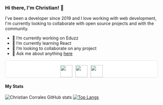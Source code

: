 ### Hi there, I'm Christian! 👋

I've been a developer since 2019 and I love working with web development, I'm currently looking to collaborate with open source projects and with the community.

- 🔭 I’m currently working on Eduzz
- 🌱 I’m currently learning React
- 👯 I’m looking to collaborate on any project
- 💬 Ask me about anything [here](https://github.com/ChrisCorrales/ChrisCorrales/issues)

<div style="background: #ffffff; display: flex; justify-content: center; height: 55px; align-items: flex-end; border: 1px solid #e4e2e2; border-radius: 6px">
    <a href="https://codepen.io/ChrisCorrales">
    <img src="https://logosrated.net/wp-content/uploads/parser/Codepen-Logo-1.png" width="40">
    </a>
    <a style="margin-left: 10px" href="https://www.linkedin.com/in/corraleschristian/">
        <img src="https://cdn.icon-icons.com/icons2/2428/PNG/512/linkedin_black_logo_icon_147114.png" width="40">
    </a>
    <a style="margin-left: 10px" href="https://www.instagram.com/chriscorrales29/">
        <img src="https://cdn.icon-icons.com/icons2/2428/PNG/512/instagram_black_logo_icon_147122.png" width="40">
    </a>
</div>

#### My Stats

![Christian Corrales GitHub stats](https://github-readme-stats.vercel.app/api?username=chriscorrales&show_icons=true&theme=graywhite&line_height=25&hide_title=true) [![Top Langs](https://github-readme-stats.vercel.app/api/top-langs/?username=chriscorrales&theme=graywhite&hide=html)](https://github.com/chriscorrales/github-readme-stats)

<!--
**ChrisCorrales/ChrisCorrales** is a ✨ _special_ ✨ repository because its `README.md` (this file) appears on your GitHub profile.

Here are some ideas to get you started:

- 🔭 I’m currently working on ...
- 🌱 I’m currently learning ...
- 👯 I’m looking to collaborate on ...
- 🤔 I’m looking for help with ...
- 💬 Ask me about ...
- 📫 How to reach me: ...
- 😄 Pronouns: ...
- ⚡ Fun fact: ...
  -->
